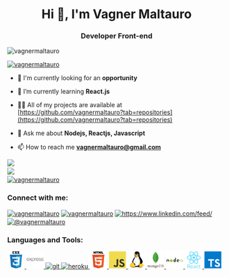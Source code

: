 <h1 align="center">Hi 👋, I'm Vagner Maltauro</h1>
<h3 align="center">Developer Front-end</h3>



<p align="left"> <img src="https://komarev.com/ghpvc/?username=vagnermaltauro&label=Profile%20views&color=0e75b6&style=discord" alt="vagnermaltauro" /> </p>

<p align="left"> <a href="https://twitter.com/vagnermaltauro" target="blank"><img src="https://img.shields.io/twitter/follow/vagnermaltauro?logo=twitter&style=for-the-badge" alt="vagnermaltauro" /></a> </p>

- 🔭 I'm currently looking for an **opportunity**

- 🌱 I’m currently learning **React.js**

- 👨‍💻 All of my projects are available at [https://github.com/vagnermaltauro?tab=repositories](https://github.com/vagnermaltauro?tab=repositories)

- 💬 Ask me about **Nodejs, Reactjs, Javascript**

- 📫 How to reach me **vagnermaltauro@gmail.com**


<div>
<div>
  <img height="180em" src="https://github-readme-stats.vercel.app/api?username=vagnermaltauro&show_icons=true&theme=github_dark&include_all_commits=true&count_private=true&hide_border=true&langs_count=8"/>
</div>

<div>
  <a href="https://github.com/vagnermaltauro">
  <img height="190em" src="https://github-readme-stats.vercel.app/api/top-langs/?username=vagnermaltauro&layout=compact&langs_count=7&theme=github_dark&hide_border=true"/>
  </a>
</div>

<div>
  <a href="https://github.com/ryo-ma/github-profile-trophy"><img src="https://github-profile-trophy.vercel.app/?username=vagnermaltauro&theme=discord&row=2&column=3" alt="vagnermaltauro" /></a> 
  </div>
</div>

<!-- ### Blogs posts -->
<!-- BLOG-POST-LIST:START -->
<!-- BLOG-POST-LIST:END -->

<h3 align="left">Connect with me:</h3>
<p align="left">
<a href="https://dev.to/vagnermaltauro" target="blank"><img align="center" src="https://raw.githubusercontent.com/rahuldkjain/github-profile-readme-generator/master/src/images/icons/Social/devto.svg" alt="vagnermaltauro" height="30" width="40" /></a>
<a href="https://twitter.com/vagnermaltauro" target="blank"><img align="center" src="https://raw.githubusercontent.com/rahuldkjain/github-profile-readme-generator/master/src/images/icons/Social/twitter.svg" alt="vagnermaltauro" height="30" width="40" /></a>
<a href="https://linkedin.com/in/vagnermaltauro" target="blank"><img align="center" src="https://raw.githubusercontent.com/rahuldkjain/github-profile-readme-generator/master/src/images/icons/Social/linked-in-alt.svg" alt="https://www.linkedin.com/feed/" height="30" width="40" /></a>
<a href="https://hashnode.com/@vagnermaltauro" target="blank"><img align="center" src="https://raw.githubusercontent.com/rahuldkjain/github-profile-readme-generator/master/src/images/icons/Social/hashnode.svg" alt="@vagnermaltauro" height="30" width="40" /></a>
</p>

<h3 align="left">Languages and Tools:</h3>
<p align="left"> <a href="https://www.w3schools.com/css/" target="_blank" rel="noreferrer"> <img src="https://raw.githubusercontent.com/devicons/devicon/master/icons/css3/css3-original-wordmark.svg" alt="css3" width="40" height="40"/> </a> <a href="https://expressjs.com" target="_blank" rel="noreferrer"> <img src="https://raw.githubusercontent.com/devicons/devicon/master/icons/express/express-original-wordmark.svg" alt="express" width="40" height="40"/> </a> <a href="https://git-scm.com/" target="_blank" rel="noreferrer"> <img src="https://www.vectorlogo.zone/logos/git-scm/git-scm-icon.svg" alt="git" width="40" height="40"/> </a> <a href="https://heroku.com" target="_blank" rel="noreferrer"> <img src="https://www.vectorlogo.zone/logos/heroku/heroku-icon.svg" alt="heroku" width="40" height="40"/> </a> <a href="https://www.w3.org/html/" target="_blank" rel="noreferrer"> <img src="https://raw.githubusercontent.com/devicons/devicon/master/icons/html5/html5-original-wordmark.svg" alt="html5" width="40" height="40"/> </a> <a href="https://developer.mozilla.org/en-US/docs/Web/JavaScript" target="_blank" rel="noreferrer"> <img src="https://raw.githubusercontent.com/devicons/devicon/master/icons/javascript/javascript-original.svg" alt="javascript" width="40" height="40"/> </a> <a href="https://www.linux.org/" target="_blank" rel="noreferrer"> <img src="https://raw.githubusercontent.com/devicons/devicon/master/icons/linux/linux-original.svg" alt="linux" width="40" height="40"/> </a> <a href="https://www.mongodb.com/" target="_blank" rel="noreferrer"> <img src="https://raw.githubusercontent.com/devicons/devicon/master/icons/mongodb/mongodb-original-wordmark.svg" alt="mongodb" width="40" height="40"/> </a> <a href="https://nodejs.org" target="_blank" rel="noreferrer"> <img src="https://raw.githubusercontent.com/devicons/devicon/master/icons/nodejs/nodejs-original-wordmark.svg" alt="nodejs" width="40" height="40"/> </a> <a href="https://reactjs.org/" target="_blank" rel="noreferrer"> <img src="https://raw.githubusercontent.com/devicons/devicon/master/icons/react/react-original-wordmark.svg" alt="react" width="40" height="40"/> </a>  <a href="https://www.typescriptlang.org/" target="_blank" rel="noreferrer"> <img src="https://raw.githubusercontent.com/devicons/devicon/master/icons/typescript/typescript-original.svg" alt="typescript" width="40" height="40"/> </a> </p>

<!-- <p><img align="left" src="https://github-readme-stats.vercel.app/api/top-langs?username=vagnermaltauro&show_icons=true&locale=en&layout=compact" alt="vagnermaltauro" /></p> -->
<!-- 
<p>&nbsp;<img align="center" src="https://github-readme-stats.vercel.app/api?username=vagnermaltauro&show_icons=true&locale=en" alt="vagnermaltauro" /></p>

<p><img align="center" src="https://github-readme-streak-stats.herokuapp.com/?user=vagnermaltauro&" alt="vagnermaltauro" /></p> -->
